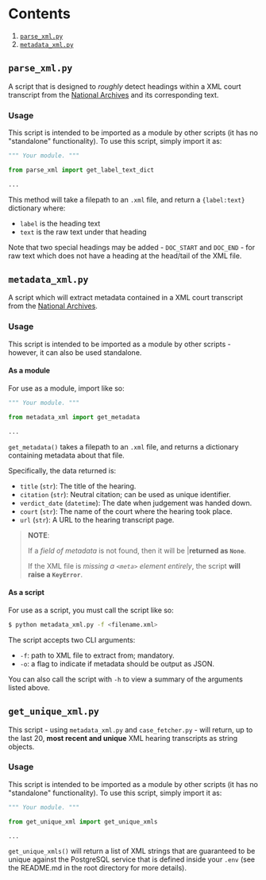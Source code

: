 # Contents
1. [`parse_xml.py`](#parse_xmlpy)
2. [`metadata_xml.py`](#metadata_xmlpy)

## `parse_xml.py`

A script that is designed to _roughly_ detect headings within a XML court transcript from the [National Archives](https://caselaw.nationalarchives.gov.uk/) and its corresponding text.

### Usage

This script is intended to be imported as a module by other scripts (it has no "standalone" functionality). To use this script, simply import it as:

```python
""" Your module. """

from parse_xml import get_label_text_dict

...
```

This method will take a filepath to an `.xml` file, and return a `{label:text}` dictionary where:
- `label` is the heading text
- `text` is the raw text under that heading

Note that two special headings may be added - `DOC_START` and `DOC_END` - for raw text which does not have a heading at the head/tail of the XML file.

## `metadata_xml.py`

A script which will extract metadata contained in a XML court transcript from the [National Archives](https://caselaw.nationalarchives.gov.uk/).

### Usage

This script is intended to be imported as a module by other scripts - however, it can also be used standalone.

#### As a module

For use as a module, import like so:

```python
""" Your module. """

from metadata_xml import get_metadata

...
```

`get_metadata()` takes a filepath to an `.xml` file, and returns a dictionary containing metadata about that file.

Specifically, the data returned is:
- `title` (`str`): The title of the hearing.
- `citation` (`str`): Neutral citation; can be used as unique identifier.
- `verdict_date` (`datetime`): The date when judgement was handed down.
- `court` (`str`): The name of the court where the hearing took place.
- `url` (`str`): A URL to the hearing transcript page.

> **NOTE**:
>
> If a _field of metadata_ is not found, then it will be |**returned as `None`**.
>
> If the XML file is _missing a `<meta>` element entirely_, the script **will raise a `KeyError`**.

#### As a script

For use as a script, you must call the script like so:

```bash
$ python metadata_xml.py -f <filename.xml>
```

The script accepts two CLI arguments:

- `-f`: path to XML file to extract from; mandatory.
- `-o`: a flag to indicate if metadata should be output as JSON.

You can also call the script with `-h` to view a summary of the arguments listed above.

## `get_unique_xml.py`

This script - using `metadata_xml.py` and `case_fetcher.py` - will return, up to the last 20, **most recent and unique** XML hearing transcripts as string objects.

### Usage

This script is intended to be imported as a module by other scripts (it has no "standalone" functionality). To use this script, simply import it as:

```python
""" Your module. """

from get_unique_xml import get_unique_xmls

...
```

`get_unique_xmls()` will return a list of XML strings that are guaranteed to be unique against the PostgreSQL service that is defined inside your `.env` (see the README.md in the root directory for more details).